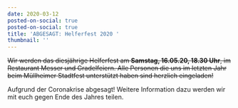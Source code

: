```yaml
---
date: 2020-03-12
posted-on-social: true
posted-on-social: true
title: 'ABGESAGT: Helferfest 2020 '
thumbnail: ''
---
```


~~Wir werden das diesjährige Helferfest am **Samstag, 16.05.20, 18.30 Uhr**, im Restaurant Messer und Gradelfeiern.
Alle Personen die uns im letzten Jahr beim Müllheimer Stadtfest unterstützt haben sind herzlich eingeladen!~~

Aufgrund der Coronakrise abgesagt! Weitere Information dazu werden wir mit euch gegen Ende des Jahres teilen.
